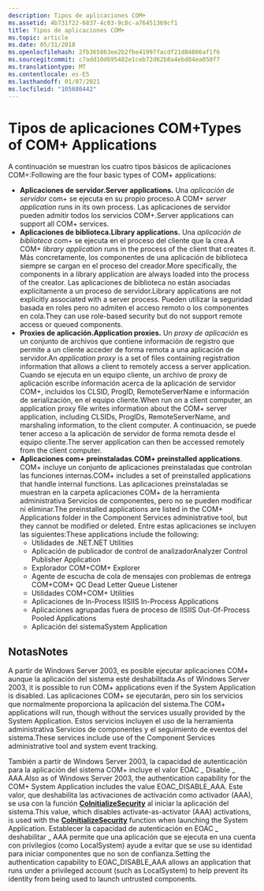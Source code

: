 ```yaml
---
description: Tipos de aplicaciones COM+
ms.assetid: 4b731f22-6837-4c03-9c8c-a76451369cf1
title: Tipos de aplicaciones COM+
ms.topic: article
ms.date: 05/31/2018
ms.openlocfilehash: 2fb365863ee2b2fbe41997facdf21d84866af1f6
ms.sourcegitcommit: c7add10d695482e1ceb72d62b8a4ebd84ea050f7
ms.translationtype: MT
ms.contentlocale: es-ES
ms.lasthandoff: 01/07/2021
ms.locfileid: "105686442"
---
```

# <a name="types-of-com-applications"></a><span data-ttu-id="b2d9c-103">Tipos de aplicaciones COM+</span><span class="sxs-lookup"><span data-stu-id="b2d9c-103">Types of COM+ Applications</span></span>

<span data-ttu-id="b2d9c-104">A continuación se muestran los cuatro tipos básicos de aplicaciones COM+:</span><span class="sxs-lookup"><span data-stu-id="b2d9c-104">Following are the four basic types of COM+ applications:</span></span>

-   <span data-ttu-id="b2d9c-105">**Aplicaciones de servidor.**</span><span class="sxs-lookup"><span data-stu-id="b2d9c-105">**Server applications.**</span></span> <span data-ttu-id="b2d9c-106">Una *aplicación de servidor* com+ se ejecuta en su propio proceso.</span><span class="sxs-lookup"><span data-stu-id="b2d9c-106">A COM+ *server application* runs in its own process.</span></span> <span data-ttu-id="b2d9c-107">Las aplicaciones de servidor pueden admitir todos los servicios COM+.</span><span class="sxs-lookup"><span data-stu-id="b2d9c-107">Server applications can support all COM+ services.</span></span>
-   <span data-ttu-id="b2d9c-108">**Aplicaciones de biblioteca.**</span><span class="sxs-lookup"><span data-stu-id="b2d9c-108">**Library applications.**</span></span> <span data-ttu-id="b2d9c-109">Una *aplicación de biblioteca* com+ se ejecuta en el proceso del cliente que la crea.</span><span class="sxs-lookup"><span data-stu-id="b2d9c-109">A COM+ *library application* runs in the process of the client that creates it.</span></span> <span data-ttu-id="b2d9c-110">Más concretamente, los componentes de una aplicación de biblioteca siempre se cargan en el proceso del creador.</span><span class="sxs-lookup"><span data-stu-id="b2d9c-110">More specifically, the components in a library application are always loaded into the process of the creator.</span></span> <span data-ttu-id="b2d9c-111">Las aplicaciones de biblioteca no están asociadas explícitamente a un proceso de servidor.</span><span class="sxs-lookup"><span data-stu-id="b2d9c-111">Library applications are not explicitly associated with a server process.</span></span> <span data-ttu-id="b2d9c-112">Pueden utilizar la seguridad basada en roles pero no admiten el acceso remoto o los componentes en cola.</span><span class="sxs-lookup"><span data-stu-id="b2d9c-112">They can use role-based security but do not support remote access or queued components.</span></span>
-   <span data-ttu-id="b2d9c-113">**Proxies de aplicación.**</span><span class="sxs-lookup"><span data-stu-id="b2d9c-113">**Application proxies.**</span></span> <span data-ttu-id="b2d9c-114">Un *proxy de aplicación* es un conjunto de archivos que contiene información de registro que permite a un cliente acceder de forma remota a una aplicación de servidor.</span><span class="sxs-lookup"><span data-stu-id="b2d9c-114">An *application proxy* is a set of files containing registration information that allows a client to remotely access a server application.</span></span> <span data-ttu-id="b2d9c-115">Cuando se ejecuta en un equipo cliente, un archivo de proxy de aplicación escribe información acerca de la aplicación de servidor COM+, incluidos los CLSID, ProgID, RemoteServerName e información de serialización, en el equipo cliente.</span><span class="sxs-lookup"><span data-stu-id="b2d9c-115">When run on a client computer, an application proxy file writes information about the COM+ server application, including CLSIDs, ProgIDs, RemoteServerName, and marshaling information, to the client computer.</span></span> <span data-ttu-id="b2d9c-116">A continuación, se puede tener acceso a la aplicación de servidor de forma remota desde el equipo cliente.</span><span class="sxs-lookup"><span data-stu-id="b2d9c-116">The server application can then be accessed remotely from the client computer.</span></span>
-   <span data-ttu-id="b2d9c-117">**Aplicaciones com+ preinstaladas**.</span><span class="sxs-lookup"><span data-stu-id="b2d9c-117">**COM+ preinstalled applications**.</span></span> <span data-ttu-id="b2d9c-118">COM+ incluye un conjunto de aplicaciones preinstaladas que controlan las funciones internas.</span><span class="sxs-lookup"><span data-stu-id="b2d9c-118">COM+ includes a set of preinstalled applications that handle internal functions.</span></span> <span data-ttu-id="b2d9c-119">Las aplicaciones preinstaladas se muestran en la carpeta aplicaciones COM+ de la herramienta administrativa Servicios de componentes, pero no se pueden modificar ni eliminar.</span><span class="sxs-lookup"><span data-stu-id="b2d9c-119">The preinstalled applications are listed in the COM+ Applications folder in the Component Services administrative tool, but they cannot be modified or deleted.</span></span> <span data-ttu-id="b2d9c-120">Entre estas aplicaciones se incluyen las siguientes:</span><span class="sxs-lookup"><span data-stu-id="b2d9c-120">These applications include the following:</span></span>
    -   <span data-ttu-id="b2d9c-121">Utilidades de .NET</span><span class="sxs-lookup"><span data-stu-id="b2d9c-121">.NET Utilities</span></span>
    -   <span data-ttu-id="b2d9c-122">Aplicación de publicador de control de analizador</span><span class="sxs-lookup"><span data-stu-id="b2d9c-122">Analyzer Control Publisher Application</span></span>
    -   <span data-ttu-id="b2d9c-123">Explorador COM+</span><span class="sxs-lookup"><span data-stu-id="b2d9c-123">COM+ Explorer</span></span>
    -   <span data-ttu-id="b2d9c-124">Agente de escucha de cola de mensajes con problemas de entrega COM+</span><span class="sxs-lookup"><span data-stu-id="b2d9c-124">COM+ QC Dead Letter Queue Listener</span></span>
    -   <span data-ttu-id="b2d9c-125">Utilidades COM+</span><span class="sxs-lookup"><span data-stu-id="b2d9c-125">COM+ Utilities</span></span>
    -   <span data-ttu-id="b2d9c-126">Aplicaciones de In-Process IIS</span><span class="sxs-lookup"><span data-stu-id="b2d9c-126">IIS In-Process Applications</span></span>
    -   <span data-ttu-id="b2d9c-127">Aplicaciones agrupadas fuera de proceso de IIS</span><span class="sxs-lookup"><span data-stu-id="b2d9c-127">IIS Out-Of-Process Pooled Applications</span></span>
    -   <span data-ttu-id="b2d9c-128">Aplicación del sistema</span><span class="sxs-lookup"><span data-stu-id="b2d9c-128">System Application</span></span>

## <a name="notes"></a><span data-ttu-id="b2d9c-129">Notas</span><span class="sxs-lookup"><span data-stu-id="b2d9c-129">Notes</span></span>

<span data-ttu-id="b2d9c-130">A partir de Windows Server 2003, es posible ejecutar aplicaciones COM+ aunque la aplicación del sistema esté deshabilitada.</span><span class="sxs-lookup"><span data-stu-id="b2d9c-130">As of Windows Server 2003, it is possible to run COM+ applications even if the System Application is disabled.</span></span> <span data-ttu-id="b2d9c-131">Las aplicaciones COM+ se ejecutarán, pero sin los servicios que normalmente proporciona la aplicación del sistema.</span><span class="sxs-lookup"><span data-stu-id="b2d9c-131">The COM+ applications will run, though without the services usually provided by the System Application.</span></span> <span data-ttu-id="b2d9c-132">Estos servicios incluyen el uso de la herramienta administrativa Servicios de componentes y el seguimiento de eventos del sistema.</span><span class="sxs-lookup"><span data-stu-id="b2d9c-132">These services include use of the Component Services administrative tool and system event tracking.</span></span>

<span data-ttu-id="b2d9c-133">También a partir de Windows Server 2003, la capacidad de autenticación para la aplicación del sistema COM+ incluye el valor EOAC \_ Disable \_ AAA.</span><span class="sxs-lookup"><span data-stu-id="b2d9c-133">Also as of Windows Server 2003, the authentication capability for the COM+ System Application includes the value EOAC\_DISABLE\_AAA.</span></span> <span data-ttu-id="b2d9c-134">Este valor, que deshabilita las activaciones de activación como activador (AAA), se usa con la función [**CoInitializeSecurity**](/windows/desktop/api/combaseapi/nf-combaseapi-coinitializesecurity) al iniciar la aplicación del sistema.</span><span class="sxs-lookup"><span data-stu-id="b2d9c-134">This value, which disables activate-as-activator (AAA) activations, is used with the [**CoInitializeSecurity**](/windows/desktop/api/combaseapi/nf-combaseapi-coinitializesecurity) function when launching the System Application.</span></span> <span data-ttu-id="b2d9c-135">Establecer la capacidad de autenticación en EOAC \_ deshabilitar \_ AAA permite que una aplicación que se ejecuta en una cuenta con privilegios (como LocalSystem) ayude a evitar que se use su identidad para iniciar componentes que no son de confianza.</span><span class="sxs-lookup"><span data-stu-id="b2d9c-135">Setting the authentication capability to EOAC\_DISABLE\_AAA allows an application that runs under a privileged account (such as LocalSystem) to help prevent its identity from being used to launch untrusted components.</span></span>

 

 
